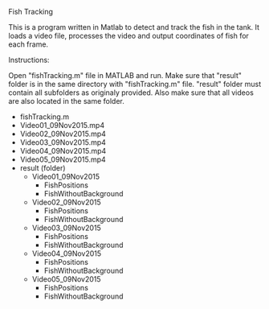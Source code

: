 Fish Tracking

This is a program written in Matlab to detect and track the fish in the tank. It loads a video file, processes the video and output coordinates of fish for each frame. 

Instructions:

Open "fishTracking.m" file in MATLAB and run. Make sure that "result" folder is in the same directory with "fishTracking.m" file. "result" folder must contain all subfolders as originaly provided. Also make sure that all videos are also located in the same folder.

- fishTracking.m
- Video01_09Nov2015.mp4
- Video02_09Nov2015.mp4
- Video03_09Nov2015.mp4
- Video04_09Nov2015.mp4
- Video05_09Nov2015.mp4
- result (folder)
	+ Video01_09Nov2015
		+ FishPositions
		+ FishWithoutBackground	
	+ Video02_09Nov2015
		+ FishPositions
		+ FishWithoutBackground
	+ Video03_09Nov2015
		+ FishPositions
		+ FishWithoutBackground
	+ Video04_09Nov2015
		+ FishPositions
		+ FishWithoutBackground
	+ Video05_09Nov2015
		+ FishPositions
		+ FishWithoutBackground



